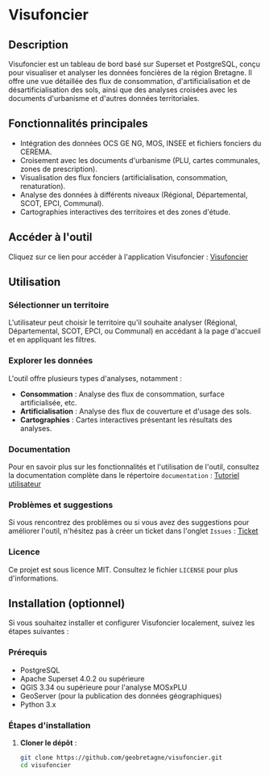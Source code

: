 # Visufoncier

## Description
Visufoncier est un tableau de bord basé sur Superset et PostgreSQL, conçu pour visualiser et analyser les données foncières de la région Bretagne. Il offre une vue détaillée des flux de consommation, d'artificialisation et de désartificialisation des sols, ainsi que des analyses croisées avec les documents d'urbanisme et d'autres données territoriales.

## Fonctionnalités principales
- Intégration des données OCS GE NG, MOS, INSEE et fichiers fonciers du CEREMA.
- Croisement avec les documents d'urbanisme (PLU, cartes communales, zones de prescription).
- Visualisation des flux fonciers (artificialisation, consommation, renaturation).
- Analyse des données à différents niveaux (Régional, Départemental, SCOT, EPCI, Communal).
- Cartographies interactives des territoires et des zones d'étude.

## Accéder à l'outil
Cliquez sur ce lien pour accéder à l'application Visufoncier : [Visufoncier](https://geobretagne.fr/app/visufoncier)

## Utilisation

### Sélectionner un territoire
L'utilisateur peut choisir le territoire qu'il souhaite analyser (Régional, Départemental, SCOT, EPCI, ou Communal) en accédant à la page d'accueil et en appliquant les filtres. 

### Explorer les données
L'outil offre plusieurs types d'analyses, notamment :

- **Consommation** : Analyse des flux de consommation, surface artificialisée, etc.
- **Artificialisation** : Analyse des flux de couverture et d'usage des sols.
- **Cartographies** : Cartes interactives présentant les résultats des analyses.

### Documentation
Pour en savoir plus sur les fonctionnalités et l'utilisation de l'outil, consultez la documentation complète dans le répertoire `documentation` :
[Tutoriel utilisateur](https://github.com/geobretagne/visufoncier/blob/main/documentation/tutoriel.md)

### Problèmes et suggestions
Si vous rencontrez des problèmes ou si vous avez des suggestions pour améliorer l'outil, n'hésitez pas à créer un ticket dans l'onglet `Issues`  : [Ticket](https://github.com/geobretagne/visufoncier/issues)

### Licence
Ce projet est sous licence MIT. Consultez le fichier `LICENSE` pour plus d'informations.

## Installation (optionnel)
Si vous souhaitez installer et configurer Visufoncier localement, suivez les étapes suivantes :

### Prérequis
- PostgreSQL
- Apache Superset 4.0.2 ou supérieure
- QGIS 3.34 ou supérieure pour l'analyse MOSxPLU
- GeoServer (pour la publication des données géographiques)
- Python 3.x

### Étapes d'installation
1. **Cloner le dépôt** :
   ```bash
   git clone https://github.com/geobretagne/visufoncier.git
   cd visufoncier
